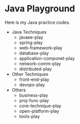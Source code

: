 # Java Playground

Here is my Java practice codes.



- Java Techniques
  - javaee-play
  - spring-play
  - web-framework-play
  - database-play
  - application-componet-play
  - network-comm-play
  - distributed-play
- Other Techniques
  - front-end-play
  - devops-play
- Others
  - business-play
  - proj-func-play
  - core-technique-play
  - open-platform-play
  - tools-play

